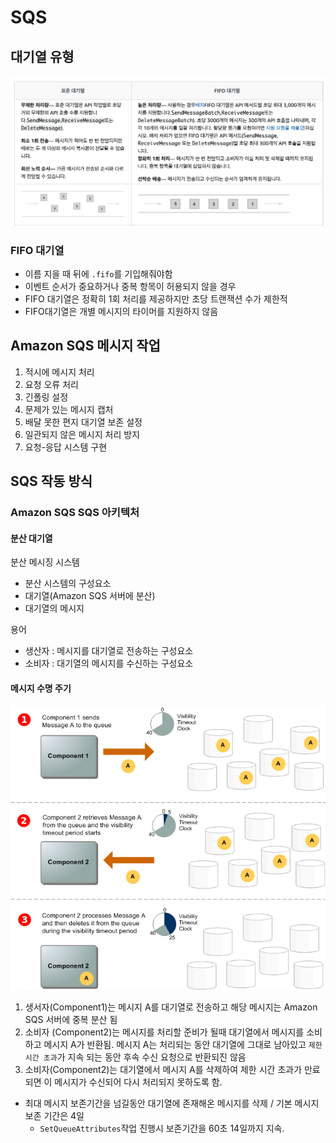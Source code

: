 # SQS

## 대기열 유형

![대기열 유형](/img/sqs_유형.png)

### FIFO 대기열

- 이름 지을 때 뒤에 `.fifo`를 기입해줘야함
- 이벤트 순서가 중요하거나 중복 항목이 허용되지 않을 경우
- FIFO 대기열은 정확히 1회 처리를 제공하지만 초당 트랜잭션 수가 제한적
- FIFO대기열은 개별 메시지의 타이머를 지원하지 않음

## Amazon SQS 메시지 작업

1. 적시에 메시지 처리
2. 요청 오류 처리
3. 긴폴링 설정
4. 문제가 있는 메시지 캡처
5. 배달 못한 편지 대기열 보존 설정
6. 일관되지 않은 메시지 처리 방지
7. 요청-응답 시스템 구현

## SQS 작동 방식

### Amazon SQS SQS 아키텍처

#### 분산 대기열

분산 메시징 시스템

- 분산 시스템의 구성요소
- 대기열(Amazon SQS 서버에 분산)
- 대기열의 메시지

용어

- 생산자 : 메시지를 대기열로 전송하는 구성요소
- 소비자 : 대기열의 메시지를 수신하는 구성요소

#### 메시지 수명 주기

![메시지 수명 주기](/img/sqs-message-lifecycle-diagram.png)

1. 생서자(Component1)는 메시지 A를 대기열로 전송하고 해당 메시지는 Amazon SQS 서버에 중복 분산 됨
2. 소비자 (Component2)는 메시지를 처리할 준비가 될때 대기열에서 메시지를 소비하고 메시지 A가 반환됨. 메시지 A는 처리되는 동안 대기열에 그대로 남아있고 `제한 시간 초과`가 지속 되는 동안 후속 수신 요청으로 반환되진 않음
3. 소비자(Component2)는 대기열에서 메시지 A를 삭제하여 제한 시간 초과가 만료되면 이 메시지가 수신되어 다시 처리되지 못하도록 함.

- 최대 메시지 보존기간을 넘길동안 대기열에 존재해온 메시지를 삭제 / 기본 메시지 보존 기간은 4일
  - `SetQueueAttributes`작업 진행시 보존기간을 60초 14일까지 지속.
